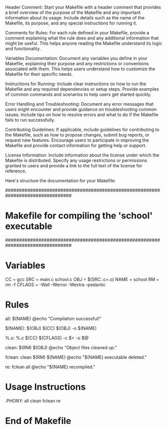 Header Comment:
Start your Makefile with a header comment that provides a brief overview of the purpose of the Makefile and any important information about its usage. Include details such as the name of the Makefile, its purpose, and any special instructions for running it.

Comments for Rules:
For each rule defined in your Makefile, provide a comment explaining what the rule does and any additional information that might be useful. This helps anyone reading the Makefile understand its logic and functionality.

Variables Documentation:
Document any variables you define in your Makefile, explaining their purpose and any restrictions or conventions associated with them. This helps users understand how to customize the Makefile for their specific needs.

Instructions for Running:
Include clear instructions on how to run the Makefile and any required dependencies or setup steps. Provide examples of common commands and scenarios to help users get started quickly.

Error Handling and Troubleshooting:
Document any error messages that users might encounter and provide guidance on troubleshooting common issues. Include tips on how to resolve errors and what to do if the Makefile fails to run successfully.

Contributing Guidelines:
If applicable, include guidelines for contributing to the Makefile, such as how to propose changes, submit bug reports, or request new features. Encourage users to participate in improving the Makefile and provide contact information for getting help or support.

License Information:
Include information about the license under which the Makefile is distributed. Specify any usage restrictions or permissions granted to users and provide a link to the full text of the license for reference.

Here's  structure the documentation for your Makefile:


################################################################################
# Makefile for compiling the 'school' executable
################################################################################

# Variables
CC = gcc
SRC = main.c school.c
OBJ = $(SRC:.c=.o)
NAME = school
RM = rm -f
CFLAGS = -Wall -Werror -Wextra -pedantic

# Rules
all: $(NAME)
    @echo "Compilation successful!"

$(NAME): $(OBJ)
    $(CC) $(OBJ) -o $(NAME)

%.o: %.c
    $(CC) $(CFLAGS) -c $< -o $@

clean:
    $(RM) $(OBJ)
    @echo "Object files cleaned up."

fclean: clean
    $(RM) $(NAME)
    @echo "$(NAME) executable deleted."

re: fclean all
    @echo "$(NAME) recompiled."

# Usage Instructions
.PHONY: all clean fclean re

# End of Makefile

